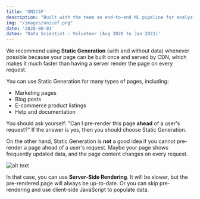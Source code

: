 ```yaml
---
title: 'UNICEF'
description: "Built with the team an end-to-end ML pipeline for analyzing and forecasting the impact of the Covid’19 lockdown on air quality. This work resulted in a publication in the prestigious ACM CHI conference"
img: "/images/unicef.png"
date: '2020-08-01'
dates: 'Data Scientist - Volunteer (Aug 2020 to Jan 2021)'
---
```


We recommend using **Static Generation** (with and without data) whenever possible because your page can be built once and served by CDN, which makes it much faster than having a server render the page on every request.

You can use Static Generation for many types of pages, including:

- Marketing pages
- Blog posts
- E-commerce product listings
- Help and documentation

You should ask yourself: "Can I pre-render this page **ahead** of a user's request?" If the answer is yes, then you should choose Static Generation.

On the other hand, Static Generation is **not** a good idea if you cannot pre-render a page ahead of a user's request. Maybe your page shows frequently updated data, and the page content changes on every request.

![alt text](/images/unicef.png)

In that case, you can use **Server-Side Rendering**. It will be slower, but the pre-rendered page will always be up-to-date. Or you can skip pre-rendering and use client-side JavaScript to populate data.